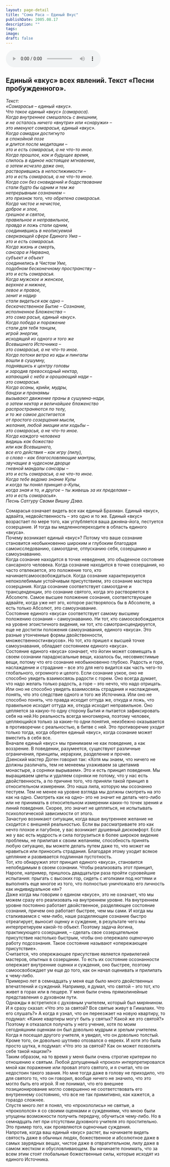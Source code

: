 ```yaml
---
layout: page-detail
title: "Сома Раса – Единый Вкус"
publishDate: 2005.08.17
description: ""
tags:
image:
draft: false
---
```


<audio title="2005.08.17 - Сома Раса – Единый Вкус.mp3" src="/upload/iblock/297/29704576da7fa7bdcec5282c348f6a54.mp3" controls=""></audio>

## **Единый «вкус» всех явлений.** **Текст «Песни пробужденного».**
  
  
_Текст:_   
_«Сомарасья – единый «вкус»._   
_Что такое единый «вкус» (самараса)._   
_Когда внутреннее смешалось с внешним,_   
_и не осталось ничего «внутри» или «снаружи» –_   
_это именуют сомарасья, единый «вкус»._   
_Когда самадхи достигнуто_   
_в спокойной позе_   
_и длится после медитации –_   
_это и есть сомарасья, а не что-то иное._   
_Когда прошлое, как и будущее время,_   
_слилось в единое настоящее мгновение,_   
_а затем исчезло даже оно,_   
_растворившись в непостижимости –_   
_это и есть сомарасья, а не что-то иное._   
_Когда сон без сновидений и бодрствование_   
_стали будто бы одним и тем же_   
_непрерывным сознанием –_  
_это признак того, что обретена сомарасья._   
_Когда чистое и нечистое,_   
_доброе и злое,_   
_грешное и святое,_   
_правильное и неправильное,_   
_правда и ложь стали одним,_   
_соединившись в неописуемой_   
_сверкающей сфере Единого Ума –_   
_это и есть сомарасья._   
_Когда жизнь и смерть,_   
_сансара и Нирвана,_   
_субъект и объект_   
_соединились в Чистом Уме,_   
_подобном бесконечному пространству –_   
_это и есть сомарасья._   
_Когда мужское и женское,_   
_верхнее и нижнее,_  
_левое и правое,_   
_зенит и надир_   
_стали видеться как одно –_   
_бескачественное Бытие – Сознание,_   
_исполненное Блаженства –_   
_это сома расья, единый «вкус»._   
_Когда победа и поражение_   
_стали для тебя танцем,_   
_игрой энергии,_   
_исходящей из одного и того же_   
_Всевышнего Источника –_   
_это сомарасья, а не что-то иное._   
_Когда потоки ветра из иды и пингалы_  
_вошли в сушумну,_   
_поднявшись к центру головы_   
_и зародив превосходный нектар,_   
_капающий с неба и орошающий нади –_   
_это сомарасья._   
_Когда асаны, крийи, мудры,_   
_бандхи и пранаямы_   
_вызывают движение праны в сушумна-нади,_   
_а затем нектар и величайшее блаженство_   
_распространяются по телу,_   
_и то же самое достигается_   
_от простого созерцания мысли,_  
_желания, любой эмоции или ходьбы –_   
_это сомарасья, а не что-то иное._   
_Когда каждого человека_   
_видишь как божество_   
_или как Всевышнего,_   
_все его действия – как игру (лилу),_   
_а слова – как благословляющие мантры,_   
_звучащие в чудесном дворце_   
_гневной мандалы сансары –_   
_это и есть сомарасья, а не что-то иное._   
_Когда тебе ведомо знание Кулы_   
_и когда ты понял принцип а-Кулы,_   
_когда зная и то, и другое – ты живешь за их пределами –_   
_это и есть сомарасья»._   
 _Песнь Сатгуру Свами Вишну Дэва._   
  
 Сомарасья означает видеть все как единый Брахман. Единый «вкус», адвайта, недвойственность – это одно и то же. Единый «вкус» возрастает по мере того, как углубляется ваша джняна-йога, пестуется созерцание. И тогда вы медленнопереходите в область единого «вкуса».   
 Почему возникает единый «вкус»? Потому что ваше сознание становится необыкновенно широким и глубоким благодаря самоисследованию, самоотдаче, отпусканию себя, созерцанию и самоузнаванию.   
 Когда сознание находится в точке неведения, это обыденное состояние сансарного человека. Когда сознание находится в точке созерцания, но часто отвлекается, это положение того, кто начинаетсамоосвобождаться. Когда сознание характеризуется непоколебимым устойчивым присутствием, это сознание мастера созерцания. Когда сознание соответствует самоотдаче и трансценденции, это сознание святого, когда эго растворяется в Абсолюте. Самое высшее положение сознания, соответствующее адвайте, когда уже нет эго, которое растворялось бы в Абсолюте, а есть только Абсолют, это самоузнавание.   
 Состояние единого «вкуса» соответствует самому высшему положению сознания – самоузнаванию. Ни тот, кто самоосвобождается на уровне эгоистичного видения, ни тот, кто самотрансцендируется, еще не достигли положения самоузнавания, единого «вкуса». Это разные утонченные формы двойственности, множественности«вкусов». Но тот, кто пришел к высшей точке самоузнавания, обладает состоянием единого «вкуса».   
 Состояние единого «вкуса» означает, что йогин может совмещать в своем сознании парадоксальные вещи, казалось бы, несовместимые вещи, потому что его сознание необыкновенно глубоко. Радость и горе, наслаждение и страдание – все это для него видится как часть чего-то глобального, огромного и целого. Если сознание узкое, оно не способно увидеть взаимосвязь радости с горем. Оно всегда думает, что надо желать только радость, а горе – это нечто, что надо отрицать. Или оно не способно увидеть взаимосвязь страдания и наслаждения, понять, что это следствие одного и того же Источника. Или оно не способно понять, что правда исходит оттуда же, откуда и ложь, что правильное исходит оттуда же, откуда исходит неправильное. Оно цепляется за какую-то одну сторону Бытия и пытается зафиксировать себя на ней.Но реальность всегда многомерна, поэтому человек, цепляющийся только за какие-то одни понятия, неизбежно оказывается в противоречии с реальностью, в битве с ней. Это противоречие уходит только тогда, когда обретен единый «вкус», когда сознание может вместить в себя все.   
 Вначале единый «вкус» мы принимаем не как поведение, а как воззрение. В поведении, разумеется, существуют различные ограничения, принципы, иерархии, разделение и прочее.   
 Дзенский мастер Доген говорил так: «Хотя мы знаем, что ничего не должны различать, тем не менеемы ухаживаем за цветамив монастыре, а сорняки вырываем». Это и есть принцип поведения. Мы выращиваем цветы и удаляем сорняки не потому, что у нас есть двойственность, а по причине того, что приняли такой принцип в относительном измерении. Это наша лила, которую мы осознанно пестуем. Тем не менее на уровне взгляда мы должны смотреть на это как на одно. Смотреть как на одно– это не значит не делать чего-либо или не принимать в относительном измерении каких-то точек зрения и линий поведения. Скорее, это значит не цепляться, не испытывать психологической зависимости от этого.   
 Зачастую возникают ситуации, когда ваше внутреннее желание не сходится с внешней реальностью. Если вы рассматриваете это как нечто плохое и пагубное, у вас возникает душевный дискомфорт. Если же у вас есть мудрость и сила погрузиться в более широкое видение проблемы, не прилипая к своим желаниям, способность принять любую ситуацию, вы можете делать путем даже то, что может не нравиться или приносить страдания. Благодаря этому уходит всякое цепляние и развивается подлинная пустотность.   
 Тот, кто обнаружил этот принцип единого «вкуса», становится непобедимым в своем сознании. Чтобы реализовать этот принцип, Наропе, например, пришлось двадцатьтри раза пройти суровейшие испытания: прыгать с высоких гор, сидеть с иголками под ногтями и выполнять еще многое из того, что полностью уничтожало его личность как индивидуальное «я»?   
 Даже когда мы говорим о едином «вкусе», это не означает, что мы можем сразу его реализовать на внутреннем уровне. На внутреннем уровне постоянно работает двойственное, разделяющее состояние сознания, причем оно работает быстрее, чем мы сами. И когда мы сталкиваемся с чем-либо, наше разделяющее сознание быстро отреагирует, выносит оценку и суждение, в результате чего мы интерпретируем какой-то объект. Поэтому задача йогина, практикующего созерцания, – сделать свое созерцательное присутствие настолько быстрым, чтобы оно опережало оценочную работу подсознания. Такое состояние называют «опережающее присутствие».   
 Считается, что опережающее присутствие является привилегией мастеров, опытных в созерцании. То есть их состояние осознанности опережает внутренние оценки и суждения, оно быстрее, поэтому самоосвобождает ум еще до того, как он начал оценивать и прилипать к чему-либо.   
 Примерно лет в семнадцать у меня еще было много двойственных впечатлений и суждений. Например, я думал, что святой – это тот, кто живет в горах или в пещере. У меня были очень прямолинейные представления о духовном пути.   
 Однажды я встретился с духовным учителем, который был мирянином. И я сразу сказал: «Что это за святой? Все святые живут в Гималаях. Что его слушать?» А когда я узнал, что он переезжает на новую квартиру, то подумал: «Какие квартиры могут быть у святых? Какой же это святой?» Поэтому я отказался получать у него учение, хотя по моим сегодняшним оценкам он был довольно мудрым и зрелым учителем.   
 Когда я посещал другого учителя, я увидел, что он довольно толстый. Кроме того, он довольно шутливо отозвался о евреях. И хотя это была просто шутка, я подумал: «Что это за святой? Как он может позволять себе такой нацизм?»   
 Таким образом, на то время у меня были очень строгие критерии по отношению к святым. Любой допущенный «прокол» интерпретировался мной как поражение или провал этого святого, и я считал, что он недостоин такого звания. Но мне тогда даже в голову не приходило, что для святого то, что он говорил, вообще ничего не значило, что это могло быть его игрой. Я не понимал, что его внешнее позиционирование могло совершенно не соответствовать его внутреннему состоянию, что все не так примитивно, как кажется, а гораздо сложнее.   
 Спустя много лет я понял, что «прокололись» не святые, а «прокололся» я со своими оценками и суждениями, что мною были упущены возможности получить передачу, обучиться чему-либо. Но в семнадцать лет при отсутствии духовного учителя это простительно.   
 Это пример того, как проявляются оценочные суждения.   
 Напротив, когда ваш единый «вкус» растет, вы начинаете видеть святость даже в обычных людях, божественное и абсолютное даже в самых заурядных вещах, чистое даже в отвратительном, лилу даже в самом жестком и обусловливающем. Вы начинаете понимать, что за всем этим стоят глобальные божественные силы, которые исходят из единого Источника.

  
